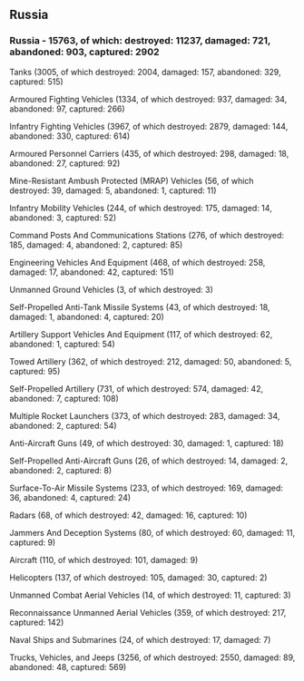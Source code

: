 
 
 ## Russia
 
 ### Russia - 15763, of which: destroyed: 11237, damaged: 721, abandoned: 903, captured: 2902

 

 

 Tanks (3005, of which destroyed: 2004, damaged: 157, abandoned: 329, captured: 515)

 Armoured Fighting Vehicles (1334, of which destroyed: 937, damaged: 34, abandoned: 97, captured: 266)

 Infantry Fighting Vehicles (3967, of which destroyed: 2879, damaged: 144, abandoned: 330, captured: 614)

 Armoured Personnel Carriers (435, of which destroyed: 298, damaged: 18, abandoned: 27, captured: 92)

 Mine-Resistant Ambush Protected (MRAP) Vehicles (56, of which destroyed: 39, damaged: 5, abandoned: 1, captured: 11)

 Infantry Mobility Vehicles (244, of which destroyed: 175, damaged: 14, abandoned: 3, captured: 52)

 Command Posts And Communications Stations (276, of which destroyed: 185, damaged: 4, abandoned: 2, captured: 85)

 Engineering Vehicles And Equipment (468, of which destroyed: 258, damaged: 17, abandoned: 42, captured: 151)

 Unmanned Ground Vehicles (3, of which destroyed: 3)

 Self-Propelled Anti-Tank Missile Systems (43, of which destroyed: 18, damaged: 1, abandoned: 4, captured: 20)

 Artillery Support Vehicles And Equipment (117, of which destroyed: 62, abandoned: 1, captured: 54)

 Towed Artillery (362, of which destroyed: 212, damaged: 50, abandoned: 5, captured: 95)

 Self-Propelled Artillery (731, of which destroyed: 574, damaged: 42, abandoned: 7, captured: 108)

 Multiple Rocket Launchers (373, of which destroyed: 283, damaged: 34, abandoned: 2, captured: 54)

 Anti-Aircraft Guns (49, of which destroyed: 30, damaged: 1, captured: 18)

 Self-Propelled Anti-Aircraft Guns (26, of which destroyed: 14, damaged: 2, abandoned: 2, captured: 8)

 Surface-To-Air Missile Systems (233, of which destroyed: 169, damaged: 36, abandoned: 4, captured: 24)

 Radars (68, of which destroyed: 42, damaged: 16, captured: 10)

 Jammers And Deception Systems (80, of which destroyed: 60, damaged: 11, captured: 9)

 Aircraft (110, of which destroyed: 101, damaged: 9)

 Helicopters (137, of which destroyed: 105, damaged: 30, captured: 2)

 Unmanned Combat Aerial Vehicles (14, of which destroyed: 11, captured: 3)

 Reconnaissance Unmanned Aerial Vehicles (359, of which destroyed: 217, captured: 142)

 Naval Ships and Submarines (24, of which destroyed: 17, damaged: 7)

 Trucks, Vehicles, and Jeeps (3256, of which destroyed: 2550, damaged: 89, abandoned: 48, captured: 569)

